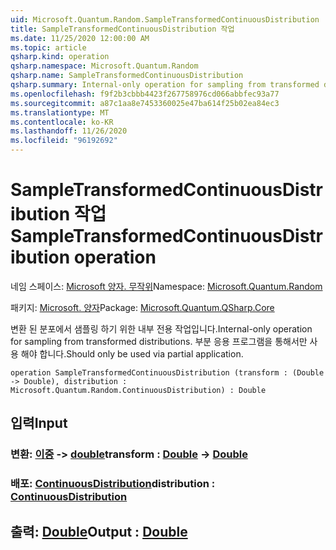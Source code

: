 ```yaml
---
uid: Microsoft.Quantum.Random.SampleTransformedContinuousDistribution
title: SampleTransformedContinuousDistribution 작업
ms.date: 11/25/2020 12:00:00 AM
ms.topic: article
qsharp.kind: operation
qsharp.namespace: Microsoft.Quantum.Random
qsharp.name: SampleTransformedContinuousDistribution
qsharp.summary: Internal-only operation for sampling from transformed distributions. Should only be used via partial application.
ms.openlocfilehash: f9f2b3cbbb4423f267758976cd066abbfec93a77
ms.sourcegitcommit: a87c1aa8e7453360025e47ba614f25b02ea84ec3
ms.translationtype: MT
ms.contentlocale: ko-KR
ms.lasthandoff: 11/26/2020
ms.locfileid: "96192692"
---
```

# <a name="sampletransformedcontinuousdistribution-operation"></a><span data-ttu-id="da681-102">SampleTransformedContinuousDistribution 작업</span><span class="sxs-lookup"><span data-stu-id="da681-102">SampleTransformedContinuousDistribution operation</span></span>

<span data-ttu-id="da681-103">네임 스페이스: [Microsoft 양자. 무작위](xref:Microsoft.Quantum.Random)</span><span class="sxs-lookup"><span data-stu-id="da681-103">Namespace: [Microsoft.Quantum.Random](xref:Microsoft.Quantum.Random)</span></span>

<span data-ttu-id="da681-104">패키지: [Microsoft. 양자](https://nuget.org/packages/Microsoft.Quantum.QSharp.Core)</span><span class="sxs-lookup"><span data-stu-id="da681-104">Package: [Microsoft.Quantum.QSharp.Core](https://nuget.org/packages/Microsoft.Quantum.QSharp.Core)</span></span>


<span data-ttu-id="da681-105">변환 된 분포에서 샘플링 하기 위한 내부 전용 작업입니다.</span><span class="sxs-lookup"><span data-stu-id="da681-105">Internal-only operation for sampling from transformed distributions.</span></span>
<span data-ttu-id="da681-106">부분 응용 프로그램을 통해서만 사용 해야 합니다.</span><span class="sxs-lookup"><span data-stu-id="da681-106">Should only be used via partial application.</span></span>

```qsharp
operation SampleTransformedContinuousDistribution (transform : (Double -> Double), distribution : Microsoft.Quantum.Random.ContinuousDistribution) : Double
```


## <a name="input"></a><span data-ttu-id="da681-107">입력</span><span class="sxs-lookup"><span data-stu-id="da681-107">Input</span></span>

### <a name="transform--double---double"></a><span data-ttu-id="da681-108">변환: [이중](xref:microsoft.quantum.lang-ref.double) -> [double](xref:microsoft.quantum.lang-ref.double)</span><span class="sxs-lookup"><span data-stu-id="da681-108">transform : [Double](xref:microsoft.quantum.lang-ref.double) -> [Double](xref:microsoft.quantum.lang-ref.double)</span></span>




### <a name="distribution--continuousdistribution"></a><span data-ttu-id="da681-109">배포: [ContinuousDistribution](xref:Microsoft.Quantum.Random.ContinuousDistribution)</span><span class="sxs-lookup"><span data-stu-id="da681-109">distribution : [ContinuousDistribution](xref:Microsoft.Quantum.Random.ContinuousDistribution)</span></span>





## <a name="output--double"></a><span data-ttu-id="da681-110">출력: [Double](xref:microsoft.quantum.lang-ref.double)</span><span class="sxs-lookup"><span data-stu-id="da681-110">Output : [Double](xref:microsoft.quantum.lang-ref.double)</span></span>

